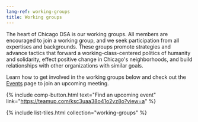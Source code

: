```yaml
---
lang-ref: working-groups
title: Working groups
---
```


The heart of Chicago DSA is our working groups. All members are encouraged to join a working group, and we seek participation from all expertises and backgrounds. These groups promote strategies and advance tactics that forward a working-class-centered politics of humanity and solidarity, effect positive change in Chicago's neighborhoods, and build relationships with other organizations with similar goals. 

Learn how to get involved in the working groups below and check out the [Events](https://teamup.com/ksc3uaa38o41o2vz8o?view=a) page to join an upcoming meeting.

{% include comp-button.html text="Find an upcoming event" link="https://teamup.com/ksc3uaa38o41o2vz8o?view=a" %}

{% include list-tiles.html collection="working-groups" %}
